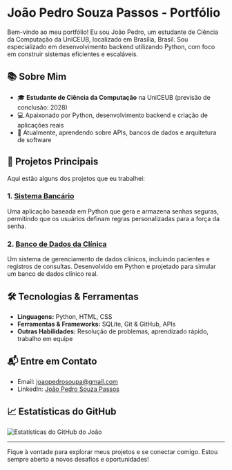 # João Pedro Souza Passos - Portfólio

Bem-vindo ao meu portfólio! Eu sou João Pedro, um estudante de Ciência da Computação da UniCEUB, localizado em Brasília, Brasil. Sou especializado em desenvolvimento backend utilizando Python, com foco em construir sistemas eficientes e escaláveis.

## 📚 Sobre Mim

- 🎓 **Estudante de Ciência da Computação** na UniCEUB (previsão de conclusão: 2028)
- 💻 Apaixonado por Python, desenvolvimento backend e criação de aplicações reais
- 🌱 Atualmente, aprendendo sobre APIs, bancos de dados e arquitetura de software

## 🚀 Projetos Principais

Aqui estão alguns dos projetos que eu trabalhei:

### 1. [Sistema Bancário](https://github.com/Jpsoupa1/sistema-bancario)

Uma aplicação baseada em Python que gera e armazena senhas seguras, permitindo que os usuários definam regras personalizadas para a força da senha.

### 2. [Banco de Dados da Clínica](https://github.com/Jpsoupa1/clinica_dados)

Um sistema de gerenciamento de dados clínicos, incluindo pacientes e registros de consultas. Desenvolvido em Python e projetado para simular um banco de dados clínico real.

## 🛠️ Tecnologias & Ferramentas

- **Linguagens:** Python, HTML, CSS
- **Ferramentas & Frameworks:** SQLite, Git & GitHub, APIs
- **Outras Habilidades:** Resolução de problemas, aprendizado rápido, trabalho em equipe

## 📬 Entre em Contato

- Email: [joaopedrosoupa@gmail.com](mailto:joaopedrosoupa@gmail.com)
- LinkedIn: [João Pedro Souza Passos](https://www.linkedin.com/in/joão-pedro-souza-passos-a28508350/)

## 📈 Estatísticas do GitHub

![Estatísticas do GitHub do João](https://github-readme-stats.vercel.app/api?username=Jpsoupa1&show_icons=true&theme=tokyonight)

---

Fique à vontade para explorar meus projetos e se conectar comigo. Estou sempre aberto a novos desafios e oportunidades!
